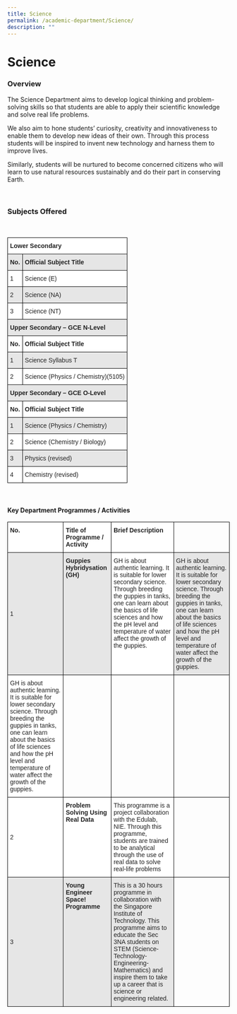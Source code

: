 ```yaml
---
title: Science
permalink: /academic-department/Science/
description: ""
---
```

# Science

### Overview


The Science Department aims to develop logical thinking and problem-solving skills so that students are able to apply their scientific knowledge and solve real life problems.  
  
We also aim to hone students’ curiosity, creativity and innovativeness to enable them to develop new ideas of their own. Through this process students will be inspired to invent new technology and harness them to improve lives.

Similarly, students will be nurtured to become concerned citizens who will learn to use natural resources sustainably and do their part in conserving Earth.

<br> 

### Subjects Offered
<br>
<style type="text/css">
.tg  {border-collapse:collapse;border-spacing:0;}
.tg td{border-color:black;border-style:solid;border-width:1px;font-family:Arial, sans-serif;font-size:14px;
  overflow:hidden;padding:10px 5px;word-break:normal;}
.tg th{border-color:black;border-style:solid;border-width:1px;font-family:Arial, sans-serif;font-size:14px;
  font-weight:normal;overflow:hidden;padding:10px 5px;word-break:normal;}
.tg .tg-l2bf{background-color:#FFF;color:#222;font-weight:bold;text-align:left;vertical-align:top}
.tg .tg-h5mn{background-color:#E6E6E6;color:#222;text-align:left;vertical-align:middle}
.tg .tg-rs0e{background-color:#E6E6E6;color:#222;font-weight:bold;text-align:left;vertical-align:top}
.tg .tg-1ppo{background-color:#FFF;color:#222;text-align:left;vertical-align:middle}
</style>
<table class="tg">
<thead>
  <tr>
    <th class="tg-l2bf" colspan="2">Lower Secondary</th>
  </tr>
</thead>
<tbody>
  <tr>
    <td class="tg-rs0e"><span style="font-weight:bold">No.</span></td>
    <td class="tg-rs0e"><span style="font-weight:bold">Official Subject Title</span></td>
  </tr>
  <tr>
    <td class="tg-1ppo">1</td>
    <td class="tg-1ppo">Science (E)</td>
  </tr>
  <tr>
    <td class="tg-h5mn">2</td>
    <td class="tg-h5mn">Science (NA)</td>
  </tr>
  <tr>
    <td class="tg-1ppo">3</td>
    <td class="tg-1ppo">Science (NT)</td>
  </tr>
  <tr>
    <td class="tg-rs0e" colspan="2">Upper Secondary – GCE N-Level</td>
  </tr>
  <tr>
    <td class="tg-l2bf"><span style="font-weight:bold">No.</span></td>
    <td class="tg-l2bf"><span style="font-weight:bold">Official Subject Title</span></td>
  </tr>
  <tr>
    <td class="tg-h5mn">1</td>
    <td class="tg-h5mn">Science Syllabus T</td>
  </tr>
  <tr>
    <td class="tg-1ppo">2</td>
    <td class="tg-1ppo">Science (Physics / Chemistry)(5105)</td>
  </tr>
  <tr>
    <td class="tg-rs0e" colspan="2">Upper Secondary – GCE O-Level</td>
  </tr>
  <tr>
    <td class="tg-l2bf"><span style="font-weight:bold">No.</span></td>
    <td class="tg-l2bf"><span style="font-weight:bold">Official Subject Title</span></td>
  </tr>
  <tr>
    <td class="tg-h5mn">1</td>
    <td class="tg-h5mn">Science (Physics / Chemistry)</td>
  </tr>
  <tr>
    <td class="tg-1ppo">2</td>
    <td class="tg-1ppo">Science (Chemistry / Biology)</td>
  </tr>
  <tr>
    <td class="tg-h5mn">3</td>
    <td class="tg-h5mn">Physics  (revised)</td>
  </tr>
  <tr>
    <td class="tg-1ppo">4</td>
    <td class="tg-1ppo">Chemistry (revised)</td>
  </tr>
</tbody>
</table>

<br>

#### Key Department Programmes / Activities

<style type="text/css">
.tg  {border-collapse:collapse;border-spacing:0;}
.tg td{border-color:black;border-style:solid;border-width:1px;font-family:Arial, sans-serif;font-size:14px;
  overflow:hidden;padding:10px 5px;word-break:normal;}
.tg th{border-color:black;border-style:solid;border-width:1px;font-family:Arial, sans-serif;font-size:14px;
  font-weight:normal;overflow:hidden;padding:10px 5px;word-break:normal;}
.tg .tg-l2bf{background-color:#FFF;color:#222;font-weight:bold;text-align:left;vertical-align:top}
.tg .tg-h5mn{background-color:#E6E6E6;color:#222;text-align:left;vertical-align:middle}
.tg .tg-xyrl{background-color:#E6E6E6;color:#222;text-align:left;vertical-align:top}
.tg .tg-0lax{text-align:left;vertical-align:top}
.tg .tg-rs0e{background-color:#E6E6E6;color:#222;font-weight:bold;text-align:left;vertical-align:top}
.tg .tg-tsok{background-color:#FFF;color:#222;text-align:left;vertical-align:top}
.tg .tg-1ppo{background-color:#FFF;color:#222;text-align:left;vertical-align:middle}
</style>
<table class="tg">
<thead>
  <tr>
    <th class="tg-l2bf"><span style="font-weight:bold">No.</span></th>
    <th class="tg-l2bf"><span style="font-weight:bold">Title of Programme / Activity</span></th>
    <th class="tg-l2bf"><span style="font-weight:bold">Brief Description</span></th>
    <th class="tg-0lax"></th>
  </tr>
</thead>
<tbody>
  <tr>
    <td class="tg-h5mn">1</td>
    <td class="tg-rs0e"><span style="font-weight:bold">Guppies Hybridysation (GH)</span></td>
    <td class="tg-tsok"><span style="font-weight:400">GH is about authentic learning. It is suitable for lower secondary science. Through breeding the guppies in tanks, one can learn about the basics of life sciences and how the pH level and temperature of water affect the growth of the guppies.</span></td>
    <td class="tg-xyrl"><span style="font-weight:400">GH is about authentic learning. It is suitable for lower secondary science. Through breeding the guppies in tanks, one can learn about the basics of life sciences and how the pH level and temperature of water affect the growth of the guppies.</span></td>
  </tr>
  <tr>
    <td class="tg-tsok"><span style="font-weight:400">GH is about authentic learning. It is suitable for lower secondary science. Through breeding the guppies in tanks, one can learn about the basics of life sciences and how the pH level and temperature of water affect the growth of the guppies.</span></td>
    <td class="tg-0lax"></td>
    <td class="tg-0lax"></td>
    <td class="tg-0lax"></td>
  </tr>
  <tr>
    <td class="tg-1ppo">2</td>
    <td class="tg-l2bf"><span style="font-weight:bold">Problem Solving Using Real Data</span></td>
    <td class="tg-tsok"><span style="font-weight:400">This programme is a project collaboration with the Edulab, NIE. Through this programme, students are trained to be analytical through the use of real data to solve real-life problems</span></td>
    <td class="tg-0lax"></td>
  </tr>
  <tr>
    <td class="tg-h5mn">3</td>
    <td class="tg-rs0e"><span style="font-weight:bold">Young Engineer Space! Programme</span></td>
    <td class="tg-xyrl"><span style="font-weight:400">This is a 30 hours programme in collaboration with the Singapore Institute of Technology. This programme aims to educate the Sec 3NA students on STEM (Science-Technology-Engineering-Mathematics) and inspire them to take up a career that is science or engineering related.</span></td>
    <td class="tg-0lax"></td>
  </tr>
</tbody>
</table>
